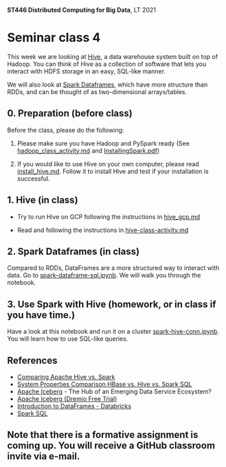 **ST446 Distributed Computing for Big Data**, LT 2021

# Seminar class 4

This week we are looking at [Hive](https://hive.apache.org/), a data warehouse system built on top of Hadoop. You can think of Hive as a collection of software that lets you interact with HDFS storage in an easy, SQL-like manner.

We will also look at [Spark Dataframes](https://spark.apache.org/docs/2.3.0/sql-programming-guide.html), which have more structure than RDDs, and can be thought of as two-dimensional arrays/tables.

## 0. Preparation (before class)

Before the class, please do the following:

1. Please make sure you have Hadoop and PySpark ready (See [hadoop_class_activity.md](../../Week02/class/hadoop_class_activity.md) and [InstallingSpark.pdf](../../Week03/class/InstallingSpark.pdf))

2. If you would like to use Hive on your own computer, please read [install_hive.md](install_hive.md). Follow it to install Hive and test if your installation is successful.

<!--- 3. Make sure that you managed to accept week 4's assignment on GitHub classoom and upload/push a file. Please let us know, if you have problems. -->


## 1. Hive (in class)

* Try to run Hive on GCP following the instructions in [hive_gcp.md](hive_gcp.md)

* Read and following the instructions in [hive-class-activity.md](hive-class-activity.md)

## 2. Spark Dataframes (in class)

Compared to RDDs, DataFrames are a more structured way to interact with data.
Go to [spark-dataframe-sql.ipynb](spark-dataframe-sql.ipynb).
We will walk you through the notebook.

## 3. Use Spark with Hive (homework, or in class if you have time.)

Have a look at this notebook and run it on a cluster [spark-hive-conn.ipynb](spark-hive-conn.ipynb). You will learn how to use SQL-like queries.

## References

* [Comparing Apache Hive vs. Spark](https://logz.io/blog/hive-vs-spark/#:~:text=Hive%20and%20Spark%20are%20both,more%20modern%20alternative%20to%20MapReduce.)
* [System Properties Comparison HBase vs. Hive vs. Spark SQL](https://db-engines.com/en/system/HBase%3BHive%3BSpark+SQL)
* [Apache Iceberg](https://www.datanami.com/2021/02/08/apache-iceberg-the-hub-of-an-emerging-data-service-ecosystem/) - The Hub of an Emerging Data Service Ecosystem?
* [Apache Iceberg (Dremio Free Trial)](https://www.dremio.com/data-lake/apache-iceberg/)
* [Introduction to DataFrames - Databricks](https://docs.databricks.com/spark/latest/dataframes-datasets/introduction-to-dataframes-python.html)
* [Spark SQL](https://spark.apache.org/sql/)


## Note that there is a formative assignment is coming up. You will receive a GitHub classroom invite via e-mail.
